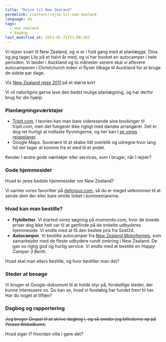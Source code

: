 ```yaml
---
title: "Rejse til New Zealand"
permalink: /content/rejse-til-new-zealand
language: da
tags:
  - new zealand
  - dagbog
last_modified_at: 2011-01-21T11:08:30Z
---
```


Vi rejser snart til New Zealand, og vi er i fuld gang med at planlægge. Dina og jeg tager Lily på et halvt år med, og vi har booket en autocamper i hele perioden. Vi lander i Auckland og to måneder senere skal vi aflevere autocamperen i Christchurch inden vi flyver tilbage til Auckland for at bruge de sidste par dage.

  
Vis [New Zealand rejse 2011](http://maps.google.com/maps/ms?ie=UTF8&hl=da&msa=0&msid=208789482094768845321.00049840f135b26ec7986&ll=-43.487693,172.538283&spn=29.025693,79.013672&t=h&source=embed) på et større kort

Vi vil naturligvis gerne lave den bedst mulige planlægning, og har derfor brug for din hjælp.

### Planlægningsværktøjer

- [Tripit.com](http://tripit.com). I teorien kan man bare videresende sine bookinger til tripit.com, men det fungerer ikke rigtigt med danske arrangører. Det er dog ret hurtigt at indtaste flyvningerne, og her kan I [se vores rejseplaner](http://www.tripit.com/trip/public/id/7602AB6262CD).
- Google Maps. Suverænt til at skabe lidt overblik og udregne hvor lang tid det tager at komme fra et sted til et andet.

Kender I andre gode værktøjer eller services, som I bruger, når I rejser?

### Gode hjemmesider

Hvad er jeres bedste hjemmesider om New Zealand?

Vi samler vores favoritter på [delicious.com](http://www.delicious.com/lsolesen/new-zealand), så du er meget velkommen til at sende dem der eller bare smide linket i kommentarerne.

### Hvad kan man bestille?

- **Flybilletter**. Vi started vores søgning på momondo.com, hvor de lovede priser dog ikke helt var til at genfinde på de enkelte udbyderes hjemmeside. Vi endte med at få den bedste pris fra Seat24.
- **Autocamper**. Vi bestilte autocamper fra [New Zealand Motorhomes](http://www.newzealand-motorhomes.com), som samarbejder med de fleste udbydere rundt omkring i New Zealand. De gav os rigtig god og hurtig service. Vi endte med at bestille en _Happy Camper 3 Berth_.

Hvad skal man ellers bestille, og hvor bestiller man det?

### Steder at besøge

Vi bruger et Google-dokument til at holde styr på, forskellige steder, der kunne interessere os. Du kan se, hvad vi foreløbig har fundet frem til her. Har du noget at tilføje?

### Dagbog og rapportering

<del>Jeg bruger Drupal til at skrive dagbog i, og så smider jeg billederne op på _Picasa Webalbums_.</del>

Hvad siger I? Hvordan ville I gøre det?
